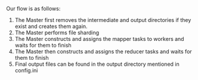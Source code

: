 Our flow is as follows:

1. The Master first removes the intermediate and output directories if they exist and creates them again.
2. The Master performs file sharding
3. The Master constructs and assigns the mapper tasks to workers and waits for them to finish
4. The Master then constructs and assigns the reducer tasks and waits for them to finish
5. Final output files can be found in the output directory mentioned in config.ini